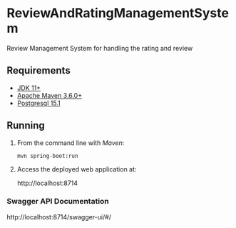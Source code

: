 # ReviewAndRatingManagementSystem
Review Management System for handling the rating and review

## Requirements

* [JDK 11+](http://www.oracle.com/technetwork/java/javase/downloads/index.html)
* [Apache Maven 3.6.0+](https://maven.apache.org/download.cgi)
* [Postgresql 15.1](https://www.postgresql.org/download/)


## Running


1. From the command line with *Maven*:

   `mvn spring-boot:run`

1. Access the deployed web application at:

   http://localhost:8714




### Swagger API Documentation

http://localhost:8714/swagger-ui/#/
